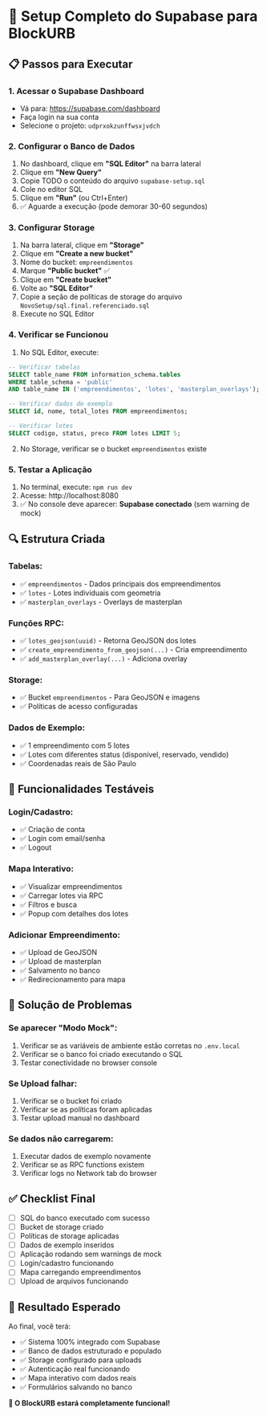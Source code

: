 # 🚀 Setup Completo do Supabase para BlockURB

## 📋 Passos para Executar

### 1. **Acessar o Supabase Dashboard**
- Vá para: https://supabase.com/dashboard
- Faça login na sua conta
- Selecione o projeto: `udprxokzunffwsxjvdch`

### 2. **Configurar o Banco de Dados**
1. No dashboard, clique em **"SQL Editor"** na barra lateral
2. Clique em **"New Query"**
3. Copie TODO o conteúdo do arquivo `supabase-setup.sql`
4. Cole no editor SQL
5. Clique em **"Run"** (ou Ctrl+Enter)
6. ✅ Aguarde a execução (pode demorar 30-60 segundos)

### 3. **Configurar Storage**
1. Na barra lateral, clique em **"Storage"**
2. Clique em **"Create a new bucket"**
3. Nome do bucket: `empreendimentos`
4. Marque **"Public bucket"** ✅
5. Clique em **"Create bucket"**
6. Volte ao **"SQL Editor"**
7. Copie a seção de políticas de storage do arquivo `NovoSetup/sql.final.referenciado.sql`
8. Execute no SQL Editor

### 4. **Verificar se Funcionou**
1. No SQL Editor, execute:
```sql
-- Verificar tabelas
SELECT table_name FROM information_schema.tables 
WHERE table_schema = 'public' 
AND table_name IN ('empreendimentos', 'lotes', 'masterplan_overlays');

-- Verificar dados de exemplo
SELECT id, nome, total_lotes FROM empreendimentos;

-- Verificar lotes
SELECT codigo, status, preco FROM lotes LIMIT 5;
```

2. No Storage, verificar se o bucket `empreendimentos` existe

### 5. **Testar a Aplicação**
1. No terminal, execute: `npm run dev`
2. Acesse: http://localhost:8080
3. ✅ No console deve aparecer: **Supabase conectado** (sem warning de mock)

## 🔍 Estrutura Criada

### **Tabelas:**
- ✅ `empreendimentos` - Dados principais dos empreendimentos
- ✅ `lotes` - Lotes individuais com geometria
- ✅ `masterplan_overlays` - Overlays de masterplan

### **Funções RPC:**
- ✅ `lotes_geojson(uuid)` - Retorna GeoJSON dos lotes
- ✅ `create_empreendimento_from_geojson(...)` - Cria empreendimento
- ✅ `add_masterplan_overlay(...)` - Adiciona overlay

### **Storage:**
- ✅ Bucket `empreendimentos` - Para GeoJSON e imagens
- ✅ Políticas de acesso configuradas

### **Dados de Exemplo:**
- ✅ 1 empreendimento com 5 lotes
- ✅ Lotes com diferentes status (disponível, reservado, vendido)
- ✅ Coordenadas reais de São Paulo

## 🧪 Funcionalidades Testáveis

### **Login/Cadastro:**
- ✅ Criação de conta
- ✅ Login com email/senha
- ✅ Logout

### **Mapa Interativo:**
- ✅ Visualizar empreendimentos
- ✅ Carregar lotes via RPC
- ✅ Filtros e busca
- ✅ Popup com detalhes dos lotes

### **Adicionar Empreendimento:**
- ✅ Upload de GeoJSON
- ✅ Upload de masterplan
- ✅ Salvamento no banco
- ✅ Redirecionamento para mapa

## 🔧 Solução de Problemas

### **Se aparecer "Modo Mock":**
1. Verificar se as variáveis de ambiente estão corretas no `.env.local`
2. Verificar se o banco foi criado executando o SQL
3. Testar conectividade no browser console

### **Se Upload falhar:**
1. Verificar se o bucket foi criado
2. Verificar se as políticas foram aplicadas
3. Testar upload manual no dashboard

### **Se dados não carregarem:**
1. Executar dados de exemplo novamente
2. Verificar se as RPC functions existem
3. Verificar logs no Network tab do browser

## ✅ Checklist Final

- [ ] SQL do banco executado com sucesso
- [ ] Bucket de storage criado
- [ ] Políticas de storage aplicadas
- [ ] Dados de exemplo inseridos
- [ ] Aplicação rodando sem warnings de mock
- [ ] Login/cadastro funcionando
- [ ] Mapa carregando empreendimentos
- [ ] Upload de arquivos funcionando

## 🎯 Resultado Esperado

Ao final, você terá:
- ✅ Sistema 100% integrado com Supabase
- ✅ Banco de dados estruturado e populado
- ✅ Storage configurado para uploads
- ✅ Autenticação real funcionando
- ✅ Mapa interativo com dados reais
- ✅ Formulários salvando no banco

**🚀 O BlockURB estará completamente funcional!**

